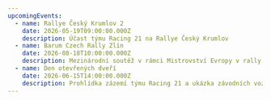 ```yaml
---
upcomingEvents:
  - name: Rallye Český Krumlov 2
    date: 2026-05-19T09:00:00.000Z
    description: Účast týmu Racing 21 na Rallye Český Krumlov
  - name: Barum Czech Rally Zlín
    date: 2026-08-18T10:00:00.000Z
    description: Mezinárodní soutěž v rámci Mistrovství Evropy v rally
  - name: Den otevřených dveří
    date: 2026-06-15T14:00:00.000Z
    description: Prohlídka zázemí týmu Racing 21 a ukázka závodních vozů
---
```


